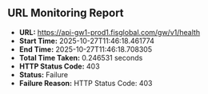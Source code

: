 ## URL Monitoring Report

- **URL:** https://api-gw1-prod1.fisglobal.com/gw/v1/health
- **Start Time:** 2025-10-27T11:46:18.461774
- **End Time:** 2025-10-27T11:46:18.708305
- **Total Time Taken:** 0.246531 seconds
- **HTTP Status Code:** 403
- **Status:** Failure
- **Failure Reason:** HTTP Status Code: 403

